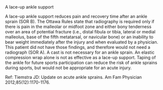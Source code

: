 A lace-up ankle support

A lace-up ankle support reduces pain and recovery time after an ankle sprain (SOR B). The Ottawa Rules state that radiography is required only if there is pain in the malleolar or midfoot zone and either bony tenderness over an area of potential fracture (i.e., distal fibula or tibia, lateral or medial malleolus, base of the fifth metatarsal, or navicular bone) or an inability to bear weight immediately after the injury and when evaluated by a physician. This patient did not have those findings, and therefore would not need a radiograph (SOR A). A cast is not necessary for an ankle sprain. An elastic compression wrap alone is not as effective as a lace-up support. Taping of the ankle for future sports participation can reduce the risk of ankle sprains during sports, but would not be appropriate for an acute injury.

Ref:  Tiemstra JD: Update on acute ankle sprains. Am Fam Physician 2012;85(12):1170-1176.